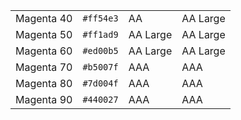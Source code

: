 <table class="colors">
  <tbody>
    <tr class="magenta-40">
      <td class="name">Magenta 40</td>
      <td><code>#ff54e3</code></td>
      <td><span class="bg">AA</span></td>
      <td class="fg">AA Large</td>
    </tr>
    <tr class="magenta-50">
      <td class="name">Magenta 50</td>
      <td><code>#ff1ad9</code></td>
      <td><span class="bg">AA Large</span></td>
      <td class="fg">AA Large</td>
    </tr>
    <tr class="magenta-60">
      <td class="name">Magenta 60</td>
      <td><code>#ed00b5</code></td>
      <td><span class="bg">AA Large</span></td>
      <td class="fg">AA Large</td>
    </tr>
    <tr class="magenta-70">
      <td class="name">Magenta 70</td>
      <td><code>#b5007f</code></td>
      <td><span class="bg">AAA</span></td>
      <td class="fg">AAA</td>
    </tr>
    <tr class="magenta-80">
      <td class="name">Magenta 80</td>
      <td><code>#7d004f</code></td>
      <td><span class="bg">AAA</span></td>
      <td class="fg">AAA</td>
    </tr>
    <tr class="magenta-90">
      <td class="name">Magenta 90</td>
      <td><code>#440027</code></td>
      <td><span class="bg">AAA</span></td>
      <td class="fg">AAA</td>
    </tr>
  </tbody>
</table>
